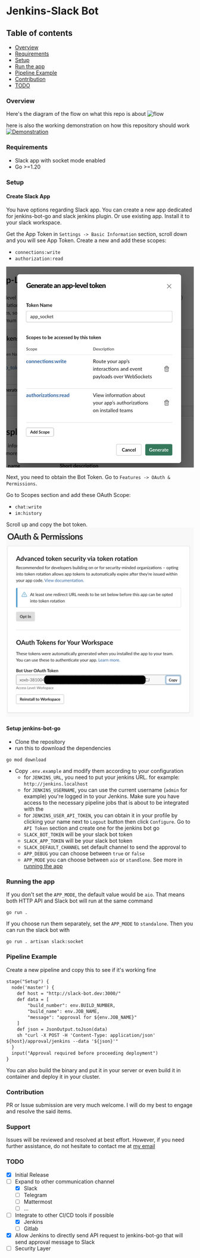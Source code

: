 # Jenkins-Slack Bot

## Table of contents

- [Overview](#overview)
- [Requirements](#requirements)
- [Setup](#setup)
- [Run the app](#running-the-app)
- [Pipeline Example](#pipeline-example)
- [Contribution](#contribution)
- [TODO](#todo)

### Overview

Here's the diagram of the flow on what this repo is about
![flow](https://www.planttext.com/api/plantuml/svg/DOun4i8m30HxlK8ym4DFmIIKj7c14ZGXn9Q2fOJlOpEcrPxshZEdx7kASF8d9qRwMD1CCZF0dMLTn31SyQP-mO7bWRHjMG-AcFczipaKL1D3f6bjcSHcD3EwejKp_226lwYVV551FbZQVo6jhIdwLdEcKRDNKzc7Bnq1kiBBuYy0)

here is also the working demonstration on how this repository should work
[![Demonstration](https://img.youtube.com/vi/kbix7WRzgLI/0.jpg)](https://youtu.be/kbix7WRzgLI)

### Requirements

- Slack app with socket mode enabled
- Go >=1.20

### Setup

#### Create Slack App

You have options regarding Slack app. You can create a new app dedicated for jenkins-bot-go and slack jenkins plugin. Or
use existing app. Install it to your slack workspace.

Get the App Token in `Settings -> Basic Information` section, scroll down and you will see App Token. Create a new and
add these scopes:

- `connections:write`
- `authorization:read`

![Screenshot](./screenshots/1-slack-app-token.png?raw=true "Slack App Token")

Next, you need to obtain the Bot Token. Go to `Features -> OAuth & Permissions`.

Go to Scopes section and add these OAuth Scope:

- `chat:write`
- `im:history`

Scroll up and copy the bot token.
![Screenshot](./screenshots/2-slack-bot-token.png?raw=true "Slack bot token")

#### Setup jenkins-bot-go

- Clone the repository
- run this to download the dependencies

```shell
go mod download
```

- Copy `.env.example` and modify them according to your configuration
    - for `JENKINS_URL`, you need to put your jenkins URL. for example: `http://jenkins.localhost`
    - for `JENKINS_USERNAME`, you can use the current username (`admin` for example) you're logged in to your Jenkins.
      Make sure you have access to the necessary pipeline jobs that is about to be integrated with the
    - for `JENKINS_USER_API_TOKEN`, you can obtain it in your profile by clicking your name next to `Logout` button then
      click `Configure`. Go to `API Token` section and create one for the jenkins bot go
    - `SLACK_BOT_TOKEN` will be your slack bot token
    - `SLACK_APP_TOKEN` will be your slack bot token
    - `SLACK_DEFAULT_CHANNEL` set default channel to send the approval to 
    - `APP_DEBUG` you can choose between `true` or `false`
    - `APP_MODE` you can choose between `aio` or `standlone`. See more in [running the app](#running-the-app)

### Running the app

If you don't set the `APP_MODE`, the default value would be `aio`. That means both HTTP API and Slack bot will run at the same command

```shell
go run .
```

If you choose run them separately, set the `APP_MODE` to `standalone`. Then you can run the slack bot with
```shell
go run . artisan slack:socket
```

### Pipeline Example

Create a new pipeline and copy this to see if it's working fine

```
stage("Setup") {
  node('master') {
    def host = "http://slack-bot.dev:3000/"
    def data = [
        "build_number": env.BUILD_NUMBER,
        "build_name": env.JOB_NAME,
        "message": "approval for ${env.JOB_NAME}"
    ]
    def json = JsonOutput.toJson(data)
    sh "curl -X POST -H 'Content-Type: application/json' ${host}/approval/jenkins --data '${json}'" 
  } 
  input("Approval required before proceeding deployment")
}
```

You can also build the binary and put it in your server or even build it in container and deploy it in your cluster.

### Contribution

PR or Issue submission are very much welcome. I will do my best to engage and resolve the said items.

### Support

Issues will be reviewed and resolved at best effort.
However, if you need further assistance, do not hesitate to contact me at [my email](mailto:mgufronefendi@gmail.com)

### TODO

- [x] Initial Release
- [ ] Expand to other communication channel
    - [x] Slack
    - [ ] Telegram
    - [ ] Mattermost
    - [ ] ...
- [ ] Integrate to other CI/CD tools if possible
  - [x] Jenkins
  - [ ] Gitlab
- [x] Allow Jenkins to directly send API request to jenkins-bot-go that will send approval message to Slack
- [ ] Security Layer
